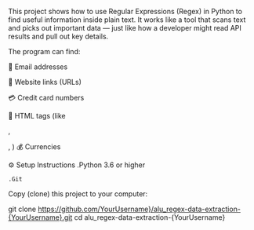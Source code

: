 This project shows how to use Regular Expressions (Regex) in Python to find useful information inside plain text.
It works like a tool that scans text and picks out important data — just like how a developer might read API results and pull out key details.

The program can find:

📧 Email addresses

🔗 Website links (URLs)

💳 Credit card numbers

📄 HTML tags (like <div>, <p>, <img>)
💰 Currencies

⚙️ Setup Instructions
    .Python 3.6 or higher

    .Git


Copy (clone) this project to your computer:

git clone https://github.com/YourUsername}/alu_regex-data-extraction-{YourUsername}.git
cd alu_regex-data-extraction-{YourUsername}
